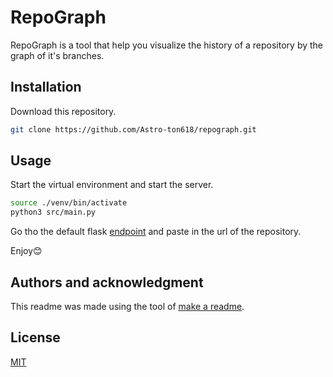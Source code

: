 # RepoGraph

RepoGraph is a tool that help you visualize the history of a repository by the graph of it's branches.

## Installation

Download this repository.
```zsh
git clone https://github.com/Astro-ton618/repograph.git
```

## Usage

Start the virtual environment and start the server.
```zsh
source ./venv/bin/activate
python3 src/main.py
```

Go tho the default flask [endpoint](http://127.0.0.1:5000/) and paste in the url of the repository.

Enjoy😊

## Authors and acknowledgment

This readme was made using the tool of [make a readme](https://www.makeareadme.com).

## License

[MIT](https://choosealicense.com/licenses/mit/)